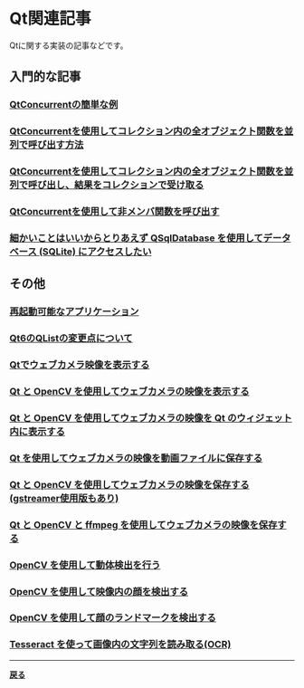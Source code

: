 # Qt関連記事

Qtに関する実装の記事などです。

## 入門的な記事

### **[QtConcurrentの簡単な例](QtConcurrent/QtConcurrent1.md)**

### **[QtConcurrentを使用してコレクション内の全オブジェクト関数を並列で呼び出す方法](QtConcurrent/QtConcurrent2.md)**

### **[QtConcurrentを使用してコレクション内の全オブジェクト関数を並列で呼び出し、結果をコレクションで受け取る](QtConcurrent/QtConcurrent3.md)**

### **[QtConcurrentを使用して非メンバ関数を呼び出す](QtConcurrent/QtConcurrent3.md)**

### **[細かいことはいいからとりあえず QSqlDatabase を使用してデータベース (SQLite) にアクセスしたい](QSqlDatabase/QSqlDatabaseSample.md)**

## その他

### **[再起動可能なアプリケーション](Misc/RebootableApp.md)**

### **[Qt6のQListの変更点について](Misc/Qt6QList.md)**

### **[Qtでウェブカメラ映像を表示する](QtAndVision/DisplayWebcamVideoWidhtQt.md)**

### **[Qt と OpenCV を使用してウェブカメラの映像を表示する](QtAndVision/DisplayWebcamVideoUsingOpenCVwithQt.md)**

### **[Qt と OpenCV を使用してウェブカメラの映像を Qt のウィジェット内に表示する](QtAndVision/DisplayWebcamVideoUsingOpenCVwithQt2.md)**

### **[Qt を使用してウェブカメラの映像を動画ファイルに保存する](QtAndVision/RecordWebcamVideoWithQt.md)**

### **[Qt と OpenCV を使用してウェブカメラの映像を保存する(gstreamer使用版もあり)](QtAndVision/RecordOpenCVVideo.md)**

### **[Qt と OpenCV と ffmpeg を使用してウェブカメラの映像を保存する](QtAndVision/RecordOpenCVVideoUsingFfmpeg.md)**

### **[OpenCV を使用して動体検出を行う](QtAndVision/MotionDetectionUsingOpenCV.md)**

### **[OpenCV を使用して映像内の顔を検出する](QtAndVision/OpenCVFaceDetect.md)**

### **[OpenCV を使用して顔のランドマークを検出する](QtAndVision/OpenCVFaceLandmark.md)**

### **[Tesseract を使って画像内の文字列を読み取る(OCR)](QtAndVision/OcrImage.md)**

***

**[戻る](../index.md)**
